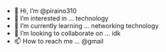 - 👋 Hi, I’m @piraino310
- 👀 I’m interested in ... technology
- 🌱 I’m currently learning ... networking technology
- 💞️ I’m looking to collaborate on ... idk
- 📫 How to reach me ... @gmail

<!---
piraino310/piraino310 is a ✨ special ✨ repository because its `README.md` (this file) appears on your GitHub profile.
You can click the Preview link to take a look at your changes.
--->
